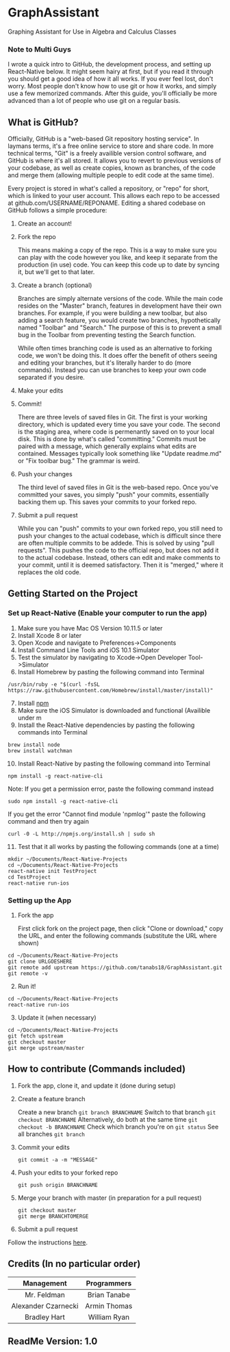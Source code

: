 # GraphAssistant
Graphing Assistant for Use in Algebra and Calculus Classes

### Note to Multi Guys
I wrote a quick intro to GitHub, the development process, and setting up React-Native below. It might seem hairy at first, but if you read it through you should get a good idea of how it all works. If you ever feel lost, don't worry. Most people don't know how to use git or how it works, and simply use a few memorized commands. After this guide, you'll officially be more advanced than a lot of people who use git on a regular basis.

## What is GitHub?
Officially, GitHub is a "web-based Git repository hosting service". In laymans terms, it's a free online service to store and share code. In more technical terms, "Git" is a freely availible version control software, and GitHub is where it's all stored. It allows you to revert to previous versions of your codebase, as well as create copies, known as branches, of the code and merge them (allowing multiple people to edit code at the same time). 

Every project is stored in what's called a repository, or "repo" for short, which is linked to your user account. This allows each repo to be accessed at github.com/USERNAME/REPONAME. Editing a shared codebase on GitHub follows a simple procedure:

1. Create an account!
2. Fork the repo

   This means making a copy of the repo. This is a way to make sure you can play with the code however you like, and keep it separate from the production (in use) code. You can keep this code up to date by syncing it, but we'll get to that later.

3. Create a branch (optional)

   Branches are simply alternate versions of the code. While the main code resides on the "Master" branch, features in development have their own branches. For example, if you were building a new toolbar, but also adding a search feature, you would create two branches, hypothetically named "Toolbar" and "Search." The purpose of this is to prevent a small bug in the Toolbar from preventing testing the Search function. 

   While often times branching code is used as an alternative to forking code, we won't be doing this. It does offer the benefit of others seeing and editing your branches, but it's literally harder to do (more commands). Instead you can use branches to keep your own code separated if you desire.

4. Make your edits
5. Commit!

   There are three levels of saved files in Git. The first is your working directory, which is updated every time you save your code. The second is the staging area, where code is permenantly saved on to your local disk. This is done by what's called "committing." Commits must be paired with a message, which generally explains what edits are contained. Messages typically look something like "Update readme.md" or "Fix toolbar bug." The grammar is weird.

6. Push your changes

   The third level of saved files in Git is the web-based repo. Once you've committed your saves, you simply "push" your commits, essentially backing them up. This saves your commits to your forked repo.

7. Submit a pull request

   While you can "push" commits to your own forked repo, you still need to push your changes to the actual codebase, which is difficult since there are often multiple commits to be addede. This is solved by using "pull requests". This pushes the code to the official repo, but does not add it to the actual codebase. Instead, others can edit and make comments to your commit, until it is deemed satisfactory. Then it is "merged," where it replaces the old code.

## Getting Started on the Project

### Set up React-Native (Enable your computer to run the app)


1. Make sure you have Mac OS Version 10.11.5 or later
2. Install Xcode 8 or later
3. Open Xcode and navigate to Preferences->Components
4. Install Command Line Tools and iOS 10.1 Simulator
5. Test the simulator by navigating to Xcode->Open Developer Tool->Simulator
6. Install Homebrew by pasting the following command into Terminal

  ```
  /usr/bin/ruby -e "$(curl -fsSL https://raw.githubusercontent.com/Homebrew/install/master/install)"
  ```
  
7. Install [npm](https://nodejs.org/en/)
8. Make sure the iOS Simulator is downloaded and functional (Availible under m
9. Install the React-Native dependencies by pasting the following commands into Terminal

  ```
  brew install node
  brew install watchman
  ```
  
10. Install React-Native by pasting the following command into Terminal

  ```
  npm install -g react-native-cli
  ```
  
  Note: If you get a permission error, paste the following command instead
  
  ```
  sudo npm install -g react-native-cli
  ```
  
  If you get the error "Cannot find module 'npmlog'" paste the following command and then try again
  
  ```
  curl -0 -L http://npmjs.org/install.sh | sudo sh
  ```
  
11. Test that it all works by pasting the following commands (one at a time)

  ```
  mkdir ~/Documents/React-Native-Projects
  cd ~/Documents/React-Native-Projects
  react-native init TestProject
  cd TestProject
  react-native run-ios
  ```

### Setting up the App
1. Fork the app

   First click fork on the project page, then click "Clone or download," copy the URL, and enter the following commands (substitute the URL where shown)
   
  ```
  cd ~/Documents/React-Native-Projects
  git clone URLGOESHERE
  git remote add upstream https://github.com/tanabs18/GraphAssistant.git
  git remote -v
  ```
  
2. Run it!

  ```
  cd ~/Documents/React-Native-Projects
  react-native run-ios
  ```
  
3. Update it (when necessary)

  ```
  cd ~/Documents/React-Native-Projects
  git fetch upstream
  git checkout master
  git merge upstream/master
  ```
  
## How to contribute (Commands included)
1. Fork the app, clone it, and update it (done during setup)
2. Create a feature branch

   Create a new branch ```git branch BRANCHNAME```
   Switch to that branch ```git checkout BRANCHNAME```
   Alternatively, do both at the same time ```git checkout -b BRANCHNAME```
   Check which branch you're on ```git status```
   See all branches ```git branch```

3. Commit your edits

   ```
   git commit -a -m "MESSAGE"
   ```
   
4. Push your edits to your forked repo

   ```
   git push origin BRANCHNAME
   ```
   
5. Merge your branch with master (in preparation for a pull request)

   ```
   git checkout master
   git merge BRANCHTOMERGE
   ```
   
6. Submit a pull request
  
  Follow the instructions [here](https://help.github.com/articles/creating-a-pull-request-from-a-fork/). 
  
## Credits (In no particular order)
| Management | Programmers |
| :-------------: |:-------------:|
| Mr. Feldman | Brian Tanabe |
| Alexander Czarnecki | Armin Thomas |
| Bradley Hart | William Ryan |

## ReadMe Version: 1.0

